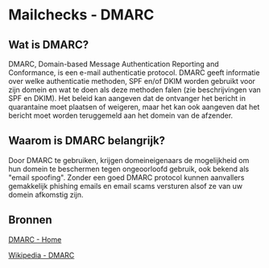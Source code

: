 # Mailchecks - DMARC


## Wat is DMARC?

DMARC, Domain-based Message Authentication Reporting and Conformance, is een e-mail authenticatie protocol.
DMARC geeft informatie over welke authenticatie methoden, SPF en/of DKIM worden gebruikt voor zijn domein en wat te doen als deze methoden falen (zie beschrijvingen van SPF en DKIM).
Het beleid kan aangeven dat de ontvanger het bericht in quarantaine moet plaatsen of weigeren, maar het kan ook aangeven dat het bericht moet worden teruggemeld aan het domein van de afzender.


## Waarom is DMARC belangrijk?

Door DMARC te gebruiken, krijgen domeineigenaars de mogelijkheid om hun domein te beschermen tegen ongeoorloofd gebruik, ook bekend als "email spoofing".
Zonder een goed DMARC protocol kunnen aanvallers gemakkelijk phishing emails en email scams versturen alsof ze van uw domein afkomstig zijn.


## Bronnen

[DMARC - Home](https://dmarc.org/)

[Wikipedia - DMARC](https://en.wikipedia.org/wiki/DMARC)